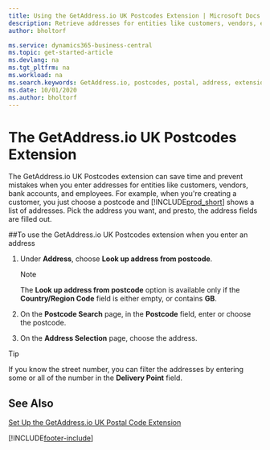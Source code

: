 ```yaml
---
title: Using the GetAddress.io UK Postcodes Extension | Microsoft Docs
description: Retrieve addresses for entities like customers, vendors, employees, and banks in the United Kingdom from the GetAddress.io service.
author: bholtorf

ms.service: dynamics365-business-central
ms.topic: get-started-article
ms.devlang: na
ms.tgt_pltfrm: na
ms.workload: na
ms.search.keywords: GetAddress.io, postcodes, postal, address, extension
ms.date: 10/01/2020
ms.author: bholtorf
---
```


# The GetAddress.io UK Postcodes Extension
The GetAddress.io UK Postcodes extension can save time and prevent mistakes when you enter addresses for entities like customers, vendors, bank accounts, and employees. For example, when you're creating a customer, you just choose a postcode and [!INCLUDE[prod_short](../../includes/prod_short.md)] shows a list of addresses. Pick the address you want, and presto, the address fields are filled out.  

##To use the GetAddress.io UK Postcodes extension when you enter an address
1. Under **Address**, choose **Look up address from postcode**.  

    > [!NOTE]  
    >   The **Look up address from postcode** option is available only if the **Country/Region Code** field is either empty, or contains **GB**.
2. On the **Postcode Search** page, in the **Postcode** field, enter or choose the postcode.  
3. On the **Address Selection** page, choose the address.  

> [!TIP]  
>   If you know the street number, you can filter the addresses by entering some or all of the number in the **Delivery Point** field.


## See Also
[Set Up the GetAddress.io UK Postal Code Extension](uk-setup-postal-code-service.md)


[!INCLUDE[footer-include](../../includes/footer-banner.md)]
